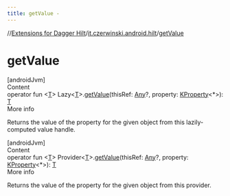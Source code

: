 ```yaml
---
title: getValue -
---
```

//[Extensions for Dagger Hilt](../index.html)/[it.czerwinski.android.hilt](index.html)/[getValue](get-value.html)



# getValue  
[androidJvm]  
Content  
operator fun <[T](get-value.html)> Lazy<[T](get-value.html)>.[getValue](get-value.html)(thisRef: [Any](https://kotlinlang.org/api/latest/jvm/stdlib/kotlin/-any/index.html)?, property: [KProperty](https://kotlinlang.org/api/latest/jvm/stdlib/kotlin.reflect/-k-property/index.html)<*>): [T](get-value.html)  
More info  


Returns the value of the property for the given object from this lazily-computed value handle.

  


[androidJvm]  
Content  
operator fun <[T](get-value.html)> Provider<[T](get-value.html)>.[getValue](get-value.html)(thisRef: [Any](https://kotlinlang.org/api/latest/jvm/stdlib/kotlin/-any/index.html)?, property: [KProperty](https://kotlinlang.org/api/latest/jvm/stdlib/kotlin.reflect/-k-property/index.html)<*>): [T](get-value.html)  
More info  


Returns the value of the property for the given object from this provider.

  



